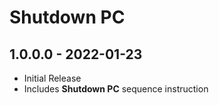 ﻿# Shutdown PC

## 1.0.0.0 - 2022-01-23
* Initial Release
* Includes **Shutdown PC** sequence instruction
